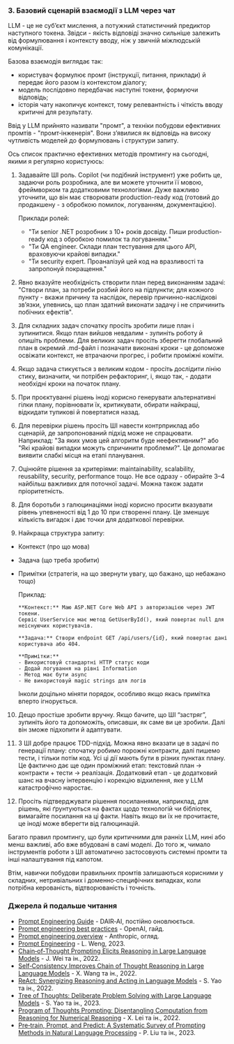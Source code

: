 ### 3. Базовий сценарій взаємодії з LLM через чат

LLM - це не субʼєкт мислення, а потужний статистичний предиктор наступного токена. Звідси - якість відповіді значно сильніше залежить від формулювання і контексту вводу, ніж у звичній міжлюдській комунікації.

Базова взаємодія виглядає так:
- користувач формулює промт (інструкції, питання, приклади) й передає його разом із контекстом діалогу;
- модель послідовно передбачає наступні токени, формуючи відповідь;
- історія чату накопичує контекст, тому релевантність і чіткість вводу критичні для результату.

Ввід у LLM прийнято називати "промт", а техніки побудови ефективних промтів - "промт‑інженерія". Вони зʼявилися як відповідь на високу чутливість моделей до формулювань і структури запиту.

Ось список практично ефективних методів промтингу на сьогодні, якими я регулярно користуюсь:
1. Задавайте ШІ роль. Copilot (чи подібний інструмент) уже робить це, задаючи роль розробника, але ви можете уточнити її мовою, фреймворком та додатковими технологіями. Дуже важливо уточнити, що він має створювати production-ready код (готовий до продакшену - з обробкою помилок, логуванням, документацією). 

   Приклади ролей:
   - "Ти senior .NET розробник з 10+ років досвіду. Пиши production-ready код з обробкою помилок та логуванням."
   - "Ти QA engineer. Склади план тестування для цього API, враховуючи крайові випадки."
   - "Ти security expert. Проаналізуй цей код на вразливості та запропонуй покращення."

2. Явно вказуйте необхідність створити план перед виконанням задачі: "Створи план, за потреби розбий його на підпункти; для кожного пункту - вкажи причину та наслідок, перевір причинно-наслідкові зв’язки, упевнись, що план здатний виконати задачу і не спричинить побічних ефектів".

3. Для складних задач спочатку просіть зробити лише план і зупинитися. Якщо план вийшов невдалим - зупиніть роботу й опишіть проблеми. Для великих задач просіть зберегти глобальний план в окремий .md-файл і позначати виконані кроки - це допоможе освіжати контекст, не втрачаючи прогрес, і робити проміжні коміти.

4. Якщо задача стикується з великим кодом - просіть дослідити лінію стику, визначити, чи потрібен рефакторинг, і, якщо так, - додати необхідні кроки на початок плану.

5. При проєктуванні рішень іноді корисно генерувати альтернативні гілки плану, порівнювати їх, критикувати, обирати найкращі, відкидати тупикові й повертатися назад.

6. Для перевірки рішень просіть ШІ навести контрприклад або сценарій, де запропонований підхід може не спрацювати. Наприклад: "За яких умов цей алгоритм буде неефективним?" або "Які крайові випадки можуть спричинити проблеми?". Це допомагає виявити слабкі місця на етапі планування.

7. Оцінюйте рішення за критеріями: maintainability, scalability, reusability, security, performance тощо. Не все одразу - обирайте 3–4 найбільш важливих для поточної задачі. Можна також задати пріоритетність.

8. Для боротьби з галюцинаціями іноді корисно просити вказувати рівень упевненості від 1 до 10 при створенні плану. Це зменшує кількість вигадок і дає точки для додаткової перевірки.

9. Найкраща структура запиту:
- Контекст (про що мова)
- Задача (що треба зробити)  
- Примітки (стратегія, на що звернути увагу, що бажано, що небажано тощо)

   Приклад:
   ```
   **Контекст:** Маю ASP.NET Core Web API з авторизацією через JWT токени. 
   Сервіс UserService має метод GetUserById(), який повертає null для неіснуючих користувачів.
   
   **Задача:** Створи endpoint GET /api/users/{id}, який повертає дані користувача або 404.
   
   **Примітки:** 
   - Використовуй стандартні HTTP статус коди
   - Додай логування на рівні Information
   - Метод має бути async  
   - Не використовуй magic strings для логів
   ```
   
   Інколи доцільно міняти порядок, особливо якщо якась примітка вперто ігнорується.

10. Дещо простіше зробити вручну. Якщо бачите, що ШІ “застряг”, зупиніть його та допоможіть, описавши, як саме ви це зробили. Далі він зможе підхопити й адаптувати.

11. З ШІ добре працює TDD-підхід. Можна явно вказати це в задачі по генерації плану: спочатку робимо порожні контракти, далі пишемо тести, і тільки потім код. Усі ці дії мають бути в різних пунктах плану. Це фактично дає ще один проміжний етап: текстовий план → контракти + тести → реалізація. Додатковий етап - це додатковий шанс на вчасну інтервенцію і корекцію відхилення, яке у LLM катастрофічно наростає.

12. Просіть підтверджувати рішення посиланнями, наприклад, для рішень, які ґрунтуються на фактах щодо технологій чи бібліотек, вимагайте посилання на ці факти. Навіть якщо ви їх не прочитаєте, це іноді може вберегти від галюцинацій.

Багато правил промтингу, що були критичними для ранніх LLM, нині або менш важливі, або вже вбудовані в самі моделі. До того ж, чимало інструментів роботи з ШІ автоматично застосовують системні промти та інші налаштування під капотом.

Втім, навички побудови правильних промтів залишаються корисними у складних, нетривіальних і доменно‑специфічних випадках, коли потрібна керованість, відтворюваність і точність.

### Джерела й подальше читання

- [Prompt Engineering Guide](https://www.promptingguide.ai) - DAIR‑AI, постійно оновлюється.
- [Prompt engineering best practices](https://platform.openai.com/docs/guides/prompt-engineering) - OpenAI, гайд.
- [Prompt engineering overview](https://docs.anthropic.com/en/docs/build-with-claude/prompt-engineering/overview) - Anthropic, огляд.
- [Prompt Engineering](https://lilianweng.github.io/posts/2023-03-15-prompt-engineering/) - L. Weng, 2023.
- [Chain‑of‑Thought Prompting Elicits Reasoning in Large Language Models](https://arxiv.org/abs/2201.11903) - J. Wei та ін., 2022.
- [Self‑Consistency Improves Chain of Thought Reasoning in Large Language Models](https://arxiv.org/abs/2203.11171) - X. Wang та ін., 2022.
- [ReAct: Synergizing Reasoning and Acting in Language Models](https://arxiv.org/abs/2210.03629) - S. Yao та ін., 2022.
- [Tree of Thoughts: Deliberate Problem Solving with Large Language Models](https://arxiv.org/abs/2305.10601) - S. Yao та ін., 2023.
- [Program of Thoughts Prompting: Disentangling Computation from Reasoning for Numerical Reasoning](https://arxiv.org/abs/2211.12588) - X. Lei та ін., 2022.
- [Pre‑train, Prompt, and Predict: A Systematic Survey of Prompting Methods in Natural Language Processing](https://arxiv.org/abs/2107.13586) - P. Liu та ін., 2023.